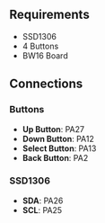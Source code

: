 
## Requirements

- SSD1306
- 4 Buttons
- BW16 Board

## Connections

### Buttons
- **Up Button**: PA27  
- **Down Button**: PA12  
- **Select Button**: PA13
- **Back Button**: PA2

### SSD1306
- **SDA**: PA26  
- **SCL**: PA25  
